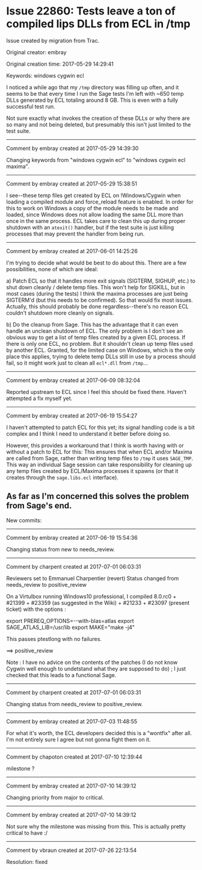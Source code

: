 # Issue 22860: Tests leave a ton of compiled lips DLLs from ECL in /tmp

Issue created by migration from Trac.

Original creator: embray

Original creation time: 2017-05-29 14:29:41

Keywords: windows cygwin ecl

I noticed a while ago that my `/tmp` directory was filling up often, and it seems to be that every time I run the Sage tests I'm left with ~650 temp DLLs generated by ECL totaling around 8 GB.  This is even with a fully successful test run.

Not sure exactly what invokes the creation of these DLLs or why there are so many and not being deleted, but presumably this isn't just limited to the test suite.


---

Comment by embray created at 2017-05-29 14:39:30

Changing keywords from "windows cygwin ecl" to "windows cygwin ecl maxima".


---

Comment by embray created at 2017-05-29 15:38:51

I see--these temp files get created by ECL on !Windows/Cygwin when loading a compiled module and force_reload feature is enabled.  In order for this to work on Windows a copy of the module needs to be made and loaded, since Windows does not allow loading the same DLL more than once in the same process.  ECL takes care to clean this up during proper shutdown with an `atexit()` handler, but if the test suite is just killing processes that may prevent the handler from being run.


---

Comment by embray created at 2017-06-01 14:25:26

I'm trying to decide what would be best to do about this.  There are a few possibilities, none of which are ideal:

a) Patch ECL so that it handles more exit signals (SIGTERM, SIGHUP, etc.) to shut down cleanly / delete temp files.  This won't help for SIGKILL, but in most cases (during the tests) I think the maxima processes are just being SIGTERM'd (but this needs to be confirmed).  So that would fix most issues.  Actually, this should probably be done regardless--there's no reason ECL couldn't shutdown more cleanly on signals.

b) Do the cleanup from Sage.  This has the advantage that it can even handle an unclean shutdown of ECL.  The only problem is I don't see an obvious way to get a list of temp files created by a given ECL process.  If there is only one ECL, no problem.  But it shouldn't clean up temp files used by another ECL.  Granted, for the limited case on Windows, which is the only place this applies, trying to delete temp DLLs still in use by a process should fail, so it might work just to clean all `ecl*.dll` from `/tmp`...


---

Comment by embray created at 2017-06-09 08:32:04

Reported upstream to ECL since I feel this should be fixed there.  Haven't attempted a fix myself yet.


---

Comment by embray created at 2017-06-19 15:54:27

I haven't attempted to patch ECL for this yet; its signal handling code is a bit complex and I think I need to understand it better before doing so.

However, this provides a workaround that I think is worth having with or without a patch to ECL for this: This ensures that when ECL and/or Maxima are called from Sage, rather than writing temp files to `/tmp` it uses `SAGE_TMP`.  This way an individual Sage session can take responsibility for cleaning up any temp files created by ECL/Maxima processes it spawns (or that it creates through the `sage.libs.ecl` interface).

As far as I'm concerned this solves the problem from Sage's end.
----
New commits:


---

Comment by embray created at 2017-06-19 15:54:36

Changing status from new to needs_review.


---

Comment by charpent created at 2017-07-01 06:03:31

Reviewers set to Emmanuel Charpentier (revert)
    Status changed from needs_review to positive_review

On a Virtulbox running Windows10 professional, I compiled 8.0.rc0 + #21399 + #23359 (as suggested in ​the Wiki) + #21233 + #23097 (present ticket) with the options :

export PREREQ_OPTIONS=--with-blas=atlas
export SAGE_ATLAS_LIB=/usr/lib
export MAKE="make -j4"

This passes ptestlong with no failures.

==> positive_review

Note : I have no advice on the contents of the patches (I do not know Cygwin well enough to undetstand what they are supposed to do) ; I just checked that this leads to a functional Sage.


---

Comment by charpent created at 2017-07-01 06:03:31

Changing status from needs_review to positive_review.


---

Comment by embray created at 2017-07-03 11:48:55

For what it's worth, the ECL developers decided this is a "wontfix" after all.  I'm not entirely sure I agree but not gonna fight them on it.


---

Comment by chapoton created at 2017-07-10 12:39:44

milestone ?


---

Comment by embray created at 2017-07-10 14:39:12

Changing priority from major to critical.


---

Comment by embray created at 2017-07-10 14:39:12

Not sure why the milestone was missing from this.  This is actually pretty critical to have :/


---

Comment by vbraun created at 2017-07-26 22:13:54

Resolution: fixed
